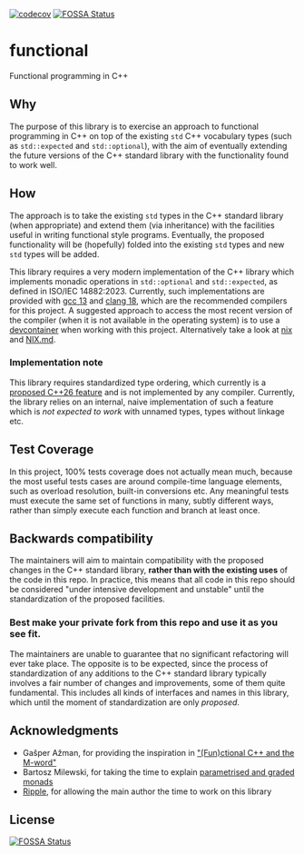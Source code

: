 [![codecov](https://codecov.io/gh/libfn/functional/graph/badge.svg?token=3RHT38SEU0)](https://codecov.io/gh/libfn/functional)
[![FOSSA Status](https://app.fossa.com/api/projects/git%2Bgithub.com%2Flibfn%2Ffunctional.svg?type=shield)](https://app.fossa.com/projects/git%2Bgithub.com%2Flibfn%2Ffunctional?ref=badge_shield)

# functional

Functional programming in C++

## Why

The purpose of this library is to exercise an approach to functional programming in C++ on top of the existing `std` C++ vocabulary types (such as `std::expected` and `std::optional`), with the aim of eventually extending the future versions of the C++ standard library with the functionality found to work well.

## How

The approach is to take the existing `std` types in the C++ standard library (when appropriate) and extend them (via inheritance) with the facilities useful in writing functional style programs. Eventually, the proposed functionality will be (hopefully) folded into the existing `std` types and new `std` types will be added.

This library requires a very modern implementation of the C++ library which implements monadic operations in `std::optional` and `std::expected`, as defined in ISO/IEC 14882:2023. Currently, such implementations are provided with [gcc 13][gcc-standard-support] and [clang 18][clang-standard-support], which are the recommended compilers for this project. A suggested approach to access the most recent version of the compiler (when it is not available in the operating system) is to use a [devcontainer] when working with this project. Alternatively take a look at [nix] and [NIX.md](NIX.md).

### Implementation note

This library requires standardized type ordering, which currently is a [proposed C++26 feature][standardized-type-ordering] and is not implemented by any compiler. Currently, the library relies on an internal, naive implementation of such a feature which is _not expected to work_ with unnamed types, types without linkage etc.

[clang-standard-support]: https://clang.llvm.org/cxx_status.html
[gcc-standard-support]: https://gcc.gnu.org/projects/cxx-status.html
[devcontainer]: https://github.com/libfn/devcontainer
[standardized-type-ordering]: https://wg21.link/P2830
[nix]: https://nixos.org/download/

## Test Coverage

In this project, 100% tests coverage does not actually mean much, because the most useful tests cases are around compile-time language elements, such as overload resolution, built-in conversions etc. Any meaningful tests must execute the same set of functions in many, subtly different ways, rather than simply execute each function and branch at least once.

## Backwards compatibility

The maintainers will aim to maintain compatibility with the proposed changes in the C++ standard library, **rather than with the existing uses** of the code in this repo. In practice, this means that all code in this repo should be considered "under intensive development and unstable" until the standardization of the proposed facilities.

### Best make your private fork from this repo and use it as you see fit.

The maintainers are unable to guarantee that no significant refactoring will ever take place. The opposite is to be expected, since the process of standardization of any additions to the C++ standard library typically involves a fair number of changes and improvements, some of them quite fundamental. This includes all kinds of interfaces and names in this library, which until the moment of standardization are only _proposed_.

## Acknowledgments

* Gašper Ažman, for providing the inspiration in ["(Fun)ctional C++ and the M-word"][gasper-functional-presentation]
* Bartosz Milewski, for taking the time to explain [parametrised and graded monads][parametrised-and-graded-monads]
* [Ripple][ripple], for allowing the main author the time to work on this library

[gasper-functional-presentation]: https://youtu.be/Jhggz8rtHbk?si=T-3DXPcvgE_Y5cpH
[parametrised-and-graded-monads]: https://arxiv.org/pdf/2001.10274.pdf
[similar-work]: https://www.doc.ic.ac.uk/~dorchard/publ/haskell14-effects.pdf
[ripple]: https://ripple.com/


## License
[![FOSSA Status](https://app.fossa.com/api/projects/git%2Bgithub.com%2Flibfn%2Ffunctional.svg?type=large)](https://app.fossa.com/projects/git%2Bgithub.com%2Flibfn%2Ffunctional?ref=badge_large)
